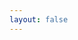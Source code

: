 ```yaml
---
layout: false
---
```

<ClientOnly>
    <CheckIn @decode="onDecode"></CheckIn>
</ClientOnly>


<!-- <ClientOnly>
    <CheckInTest></CheckInTest>
</ClientOnly> -->


